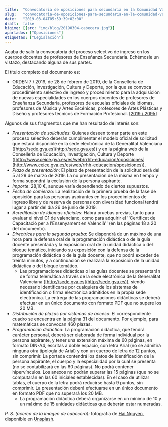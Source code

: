 ```yaml
---
title:  "Convocatoria de oposiciones para secundaria en la Comunidad Valenciana (2019)"
slug:   "convocatoria-de-oposiciones-para-secundaria-en-la-comunidad-valenciana-2019"
date:   "2019-03-04T05:59:39+02:00"
draft:  false
bigimg: [{src: "img/blog/20190304-cabecera.jpg"}]
apartados: ["Oposiciones"]
etiquetas: ["Legislación"]
---
```


Acaba de salir la convocatoria del proceso selectivo de ingreso en los cuerpos docentes de profesores de Enseñanza Secundaria. Echémosle un vistazo, destacando alguna de sus partes.
<!--more-->

El título completo del documento es:

- ORDEN 7 / 2019, de 28 de febrero de 2019, de la Conselleria de Educación, Investigación, Cultura y Deporte, por la que se convoca procedimiento selectivo de ingreso y procedimiento para la adquisición de nuevas especialidades en los cuerpos docentes de profesores de Enseñanza Secundaria, profesores de escuelas oficiales de idiomas, profesores de Música y Artes Escénicas, profesores de Artes Plásticas y Diseño y profesores técnicos de Formación Profesional. [[2019 / 2095](http://www.dogv.gva.es/datos/2019/03/04/pdf/2019_2095.pdf)]

Algunos de sus fragmentos que me han resultado de interés son:

- *Presentación de solicitudes*: Quienes deseen tomar parte en este proceso selectivo deberán cumplimentar el modelo oficial de solicitud que estará disponible en la sede electrónica de la Generalitat Valenciana ([http://sede.gva.es](http://sede.gva.es)) y en la página web de la Conselleria de Educación, Investigación, Cultura y Deporte ([http://www.ceice.gva.es/es/web/rrhh-educacion/oposiciones](http://www.ceice.gva.es/es/web/rrhh-educacion/oposiciones)).
- *Plazo de presentación*: El plazo de presentación de la solicitud será del 5 al 29 de marzo de 2019. La no presentación de la misma en tiempo y forma supondrá la exclusión de la persona aspirante.
- *Importe*: 28,10 €, aunque varía dependiendo de ciertos supuestos.
- *Fecha de comienzo*: La realización de la primera prueba de la fase de oposición para las personas aspirantes en los procedimientos de ingreso libre y de reserva de personas con diversidad funcional tendrá lugar a partir del
día 26 de junio de 2019.
- *Acreditación de idiomas oficiales*: Habrá pruebas previas, tanto para evaluar el nivel C1 de valenciano, como para adquirir el ''Certificat de Capacitació per a l’Ensenyament en Valencià'' (en las páginas 18 a 20 del documento).
- *Directrices para la segunda prueba*: Se dispondrá de un máximo de una hora para la defensa oral de la programación didáctica o de la guía docente presentada y la exposición oral de la unidad didáctica o del bloque temático, iniciando su exposición con la defensa de la programación didáctica o de la guía docente, que no podrá exceder de treinta minutos, y a continuación se realizará la exposición de la unidad didáctica o del bloque temático.
   - Las programaciones didácticas o las guías docentes se presentarán de forma telemática a través de la sede electrónica de la Generalitat Valenciana ([http://sede.gva.es](http://sede.gva.es)), siendo necesario identificarse por cualquiera de los sistemas de identificación o firma electrónica admitidos en la propia sede electrónica. La entrega de las programaciones didácticas se deberá efectuar en un único documento con formato PDF que no supere los 20 MB.
- *Distribución de plazas por sistemas de acceso*: El correspondiente cuadro se encuentra en la página 31 del documento. Por ejemplo, para matemáticas se convocan 460 plazas.
- *Programación didáctica*: La programación didáctica, que tendrá carácter personal, deberá ser elaborada de forma individual por la persona aspirante, y tener una extensión máxima de 60 páginas, en formato DIN-A4, escritas a doble espacio, con letra Arial (no se admitirá ninguna otra tipología de Arial) y con un cuerpo de letra de 12 puntos, sin comprimir. La portada contendrá los datos de identificación de la persona aspirante, el cuerpo y la especialidad por la cual se presenta (no se contabilizará en las 60 páginas). No podrá contener hipervínculos. Los anexos no podrán superar las 15 páginas (que no se computarán en las 60 iniciales establecidas). En el caso de utilizar tablas, el cuerpo de la letra podrá reducirse hasta 9 puntos, sin comprimir. La presentación deberá efectuarse en un único documento en formato PDF que no superará los 20 MB.
   - La programación didáctica deberá organizarse en un mínimo de 10 y un máximo de 15 unidades didácticas que deberán estar numeradas.

*P. S. (acerca de la imagen de cabecera):* fotografía de [Hai Nguyen](https://unsplash.com/@nnhai1991), disponible en [Unsplash](https://unsplash.com/photos/1pk-V9l5Qgg).